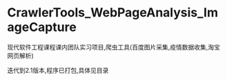 # CrawlerTools_WebPageAnalysis_ImageCapture
现代软件工程课程课内团队实习项目,爬虫工具(百度图片采集,疫情数据收集,淘宝网页解析)


迭代到2.1版本,程序已打包,具体见目录
